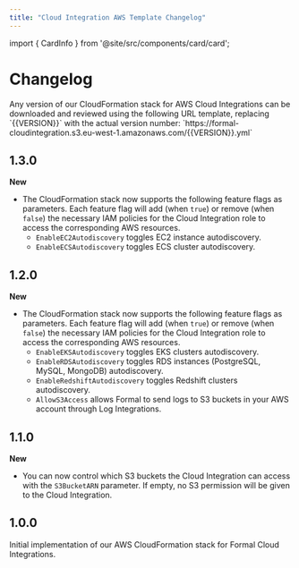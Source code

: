 ```yaml
---
title: "Cloud Integration AWS Template Changelog"
---
```

import { CardInfo } from '@site/src/components/card/card';

# Changelog

<CardInfo>
Any version of our CloudFormation stack for AWS Cloud Integrations can be downloaded and reviewed using the following URL template, replacing `{{VERSION}}` with the actual version number: `https://formal-cloudintegration.s3.eu-west-1.amazonaws.com/{{VERSION}}.yml`
</CardInfo>

## 1.3.0

**New**
- The CloudFormation stack now supports the following feature flags as parameters. Each feature flag will add (when `true`) or remove (when `false`) the necessary IAM policies for the Cloud Integration role to access the corresponding AWS resources.
  - `EnableEC2Autodiscovery` toggles EC2 instance autodiscovery.
  - `EnableECSAutodiscovery` toggles ECS cluster autodiscovery.

## 1.2.0

**New**
- The CloudFormation stack now supports the following feature flags as parameters. Each feature flag will add (when `true`) or remove (when `false`) the necessary IAM policies for the Cloud Integration role to access the corresponding AWS resources.
  - `EnableEKSAutodiscovery` toggles EKS clusters autodiscovery.
  - `EnableRDSAutodiscovery` toggles RDS instances (PostgreSQL, MySQL, MongoDB) autodiscovery.
  - `EnableRedshiftAutodiscovery` toggles Redshift clusters autodiscovery.
  - `AllowS3Access` allows Formal to send logs to S3 buckets in your AWS account through Log Integrations.

## 1.1.0

**New**
- You can now control which S3 buckets the Cloud Integration can access with the `S3BucketARN` parameter. If empty, no S3 permission will be given to the Cloud Integration.

## 1.0.0

Initial implementation of our AWS CloudFormation stack for Formal Cloud Integrations.
